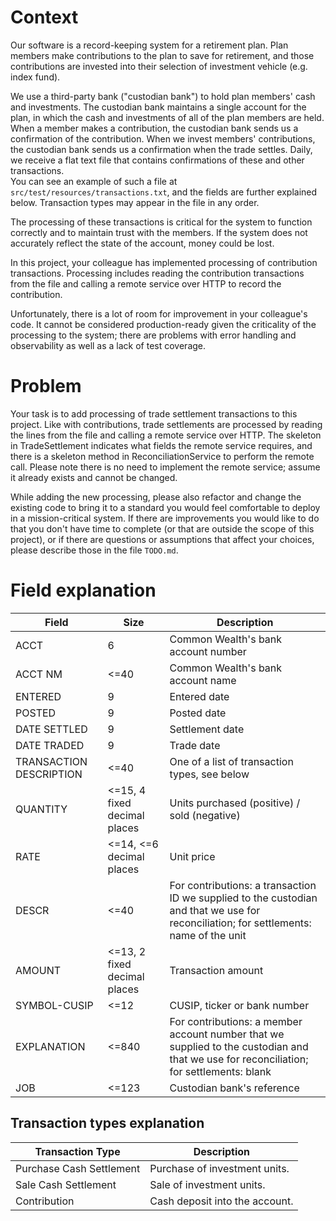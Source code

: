 
# Context

Our software is a record-keeping system for a retirement plan. Plan members make contributions to the plan to save for
retirement, and those contributions are invested into their selection of investment vehicle (e.g. index fund).

We use a third-party bank ("custodian bank") to hold plan members' cash and investments. 
The custodian bank maintains a single account for the plan, in which the cash and investments of all of the plan
members are held.  
When a member makes a contribution, the custodian bank sends us a confirmation of the contribution.
When we invest members' contributions, the custodian bank sends us a confirmation when the trade settles. 
Daily, we receive a flat text file that contains confirmations of these and other transactions.  
You can see an example of such a file at `src/test/resources/transactions.txt`, and the fields are further explained below.
Transaction types may appear in the file in any order.

The processing of these transactions is critical for the system to function correctly and to maintain trust with 
the members. If the system does not accurately reflect the state of the account, money could be lost. 

In this project, your colleague has implemented processing of contribution transactions. 
Processing includes reading the contribution transactions from the file and calling a remote service over HTTP 
to record the contribution.

Unfortunately, there is a lot of room for improvement in your colleague's code. 
It cannot be considered production-ready given the criticality of the processing to the system; there are 
problems with error handling and observability as well as a lack of test coverage.  


# Problem

Your task is to add processing of trade settlement transactions to this project. 
Like with contributions, trade settlements are processed by reading the lines from the file and 
calling a remote service over HTTP. 
The skeleton in TradeSettlement indicates what fields the remote service requires, and there is 
a skeleton method in ReconciliationService to perform the remote call. 
Please note there is no need to implement the remote service; assume it already exists and cannot be changed.

While adding the new processing, please also refactor and change the existing code to bring it to a standard 
you would feel comfortable to deploy in a mission-critical system. If there are improvements you would like to 
do that you don't have time to complete (or that are outside the scope of this project), or if there are questions 
 or assumptions that affect your choices, please describe those in the file `TODO.md`.
 
  
# Field explanation

| Field                   | Size                         | Description                                                                                                                             |
|-------------------------|------------------------------|-----------------------------------------------------------------------------------------------------------------------------------------|
| ACCT                    | 6                            | Common Wealth's bank account number                                                                                                     |
| ACCT NM                 | <=40                         | Common Wealth's bank account name                                                                                                       |
| ENTERED                 | 9                            | Entered date                                                                                                                            |
| POSTED                  | 9                            | Posted date                                                                                                                             |
| DATE SETTLED            | 9                            | Settlement date                                                                                                                         |
| DATE TRADED             | 9                            | Trade date                                                                                                                              |
| TRANSACTION DESCRIPTION | <=40                         | One of a list of transaction types, see below                                                                                           |
| QUANTITY                | <=15, 4 fixed decimal places | Units purchased (positive) / sold (negative)                                                                                            |
| RATE                    | <=14, <=6 decimal places     | Unit price                                                                                                                              |
| DESCR                   | <=40                         | For contributions: a transaction ID we supplied to the custodian and that we use for reconciliation; for settlements: name of the unit  |
| AMOUNT                  | <=13, 2 fixed decimal places | Transaction amount                                                                                                                      |
| SYMBOL-CUSIP            | <=12                         | CUSIP, ticker or bank number                                                                                                            |
| EXPLANATION             | <=840                        | For contributions: a member account number that we supplied to the custodian and that we use for reconciliation; for settlements: blank |
| JOB                     | <=123                        | Custodian bank's reference                                                                                                              |


## Transaction types explanation

| Transaction Type         | Description                    |
|--------------------------|--------------------------------|
| Purchase Cash Settlement | Purchase of investment units.  |
| Sale Cash Settlement     | Sale of investment units.      |
| Contribution             | Cash deposit into the account. |
